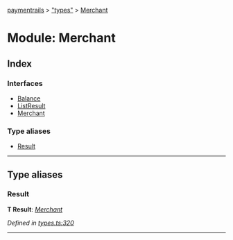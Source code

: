 [paymentrails](../README.md) > ["types"](../modules/_types_.md) > [Merchant](../modules/_types_.merchant.md)



# Module: Merchant

## Index

### Interfaces

* [Balance](../interfaces/_types_.merchant.balance.md)
* [ListResult](../interfaces/_types_.merchant.listresult.md)
* [Merchant](../interfaces/_types_.merchant.merchant.md)


### Type aliases

* [Result](_types_.merchant.md#result)



---
## Type aliases
<a id="result"></a>

###  Result

**Τ Result**:  *[Merchant](../interfaces/_types_.merchant.merchant.md)* 

*Defined in [types.ts:320](https://github.com/PaymentRails/javascript-sdk/blob/e46ce8e/lib/types.ts#L320)*





___


